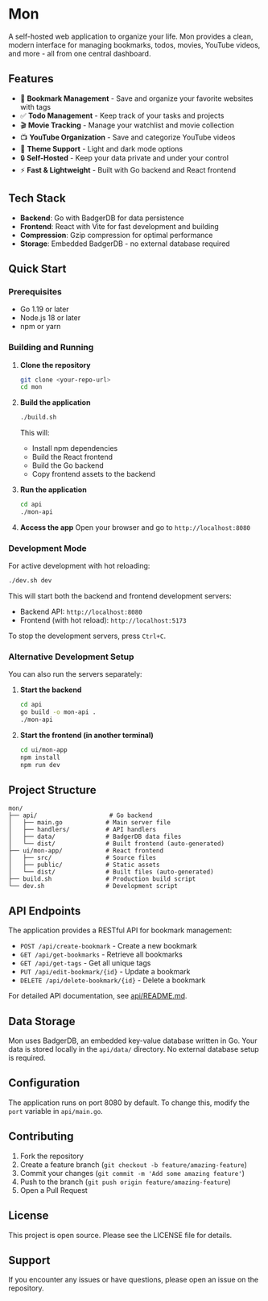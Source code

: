 # Mon

A self-hosted web application to organize your life. Mon provides a clean, modern interface for managing bookmarks, todos, movies, YouTube videos, and more - all from one central dashboard.

## Features

- 📖 **Bookmark Management** - Save and organize your favorite websites with tags
- ✅ **Todo Management** - Keep track of your tasks and projects
- 🎬 **Movie Tracking** - Manage your watchlist and movie collection
- 📺 **YouTube Organization** - Save and categorize YouTube videos
- 🌙 **Theme Support** - Light and dark mode options
- 🔒 **Self-Hosted** - Keep your data private and under your control
- ⚡ **Fast & Lightweight** - Built with Go backend and React frontend

## Tech Stack

- **Backend**: Go with BadgerDB for data persistence
- **Frontend**: React with Vite for fast development and building
- **Compression**: Gzip compression for optimal performance
- **Storage**: Embedded BadgerDB - no external database required

## Quick Start

### Prerequisites

- Go 1.19 or later
- Node.js 18 or later
- npm or yarn

### Building and Running

1. **Clone the repository**
   ```bash
   git clone <your-repo-url>
   cd mon
   ```

2. **Build the application**
   ```bash
   ./build.sh
   ```
   This will:
   - Install npm dependencies
   - Build the React frontend
   - Build the Go backend
   - Copy frontend assets to the backend

3. **Run the application**
   ```bash
   cd api
   ./mon-api
   ```

4. **Access the app**
   Open your browser and go to `http://localhost:8080`

### Development Mode

For active development with hot reloading:

```bash
./dev.sh dev
```

This will start both the backend and frontend development servers:
- Backend API: `http://localhost:8080`
- Frontend (with hot reload): `http://localhost:5173`

To stop the development servers, press `Ctrl+C`.

### Alternative Development Setup

You can also run the servers separately:

1. **Start the backend**
   ```bash
   cd api
   go build -o mon-api .
   ./mon-api
   ```

2. **Start the frontend (in another terminal)**
   ```bash
   cd ui/mon-app
   npm install
   npm run dev
   ```

## Project Structure

```
mon/
├── api/                    # Go backend
│   ├── main.go            # Main server file
│   ├── handlers/          # API handlers
│   ├── data/              # BadgerDB data files
│   └── dist/              # Built frontend (auto-generated)
├── ui/mon-app/            # React frontend
│   ├── src/               # Source files
│   ├── public/            # Static assets
│   └── dist/              # Built files (auto-generated)
├── build.sh               # Production build script
└── dev.sh                 # Development script
```

## API Endpoints

The application provides a RESTful API for bookmark management:

- `POST /api/create-bookmark` - Create a new bookmark
- `GET /api/get-bookmarks` - Retrieve all bookmarks
- `GET /api/get-tags` - Get all unique tags
- `PUT /api/edit-bookmark/{id}` - Update a bookmark
- `DELETE /api/delete-bookmark/{id}` - Delete a bookmark

For detailed API documentation, see [api/README.md](api/README.md).

## Data Storage

Mon uses BadgerDB, an embedded key-value database written in Go. Your data is stored locally in the `api/data/` directory. No external database setup is required.

## Configuration

The application runs on port 8080 by default. To change this, modify the `port` variable in `api/main.go`.

## Contributing

1. Fork the repository
2. Create a feature branch (`git checkout -b feature/amazing-feature`)
3. Commit your changes (`git commit -m 'Add some amazing feature'`)
4. Push to the branch (`git push origin feature/amazing-feature`)
5. Open a Pull Request

## License

This project is open source. Please see the LICENSE file for details.

## Support

If you encounter any issues or have questions, please open an issue on the repository.

